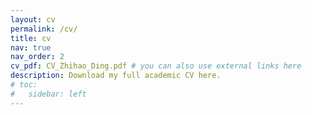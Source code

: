 ```yaml
---
layout: cv
permalink: /cv/
title: cv
nav: true
nav_order: 2
cv_pdf: CV_Zhihao_Ding.pdf # you can also use external links here
description: Download my full academic CV here.
# toc:
#   sidebar: left
---
```

